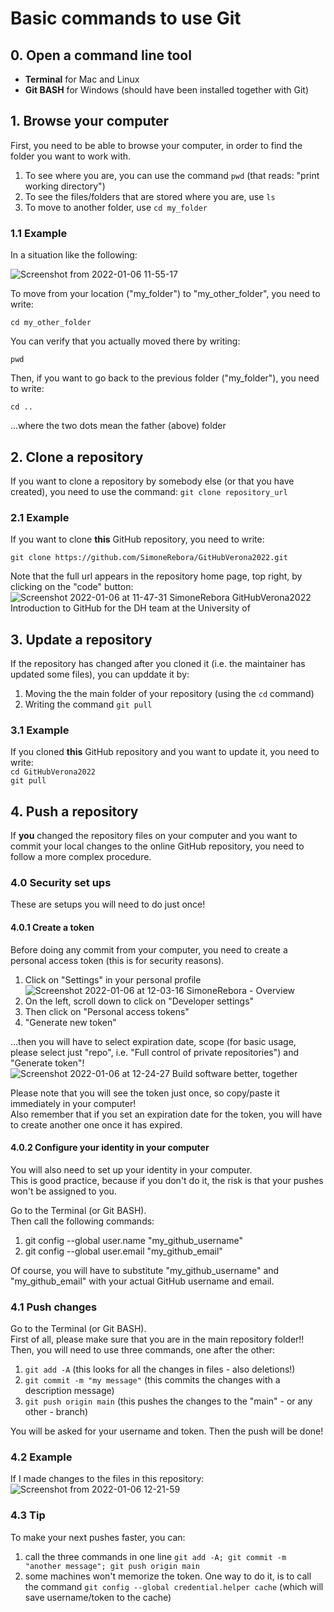 # Basic commands to use Git

## 0. Open a command line tool
- **Terminal** for Mac and Linux
- **Git BASH** for Windows (should have been installed together with Git)

## 1. Browse your computer

First, you need to be able to browse your computer, in order to find the folder you want to work with.  
1. To see where you are, you can use the command `pwd` (that reads: "print working directory")
2. To see the files/folders that are stored where you are, use `ls`
3. To move to another folder, use `cd my_folder`

### 1.1 Example

In a situation like the following:

![Screenshot from 2022-01-06 11-55-17](https://user-images.githubusercontent.com/29945305/148372437-790c25a1-b80f-46ef-837f-f15c808b8518.png)

To move from your location ("my_folder") to "my_other_folder", you need to write:

`cd my_other_folder`

You can verify that you actually moved there by writing:

`pwd`

Then, if you want to go back to the previous folder ("my_folder"), you need to write:

`cd ..`

...where the two dots mean the father (above) folder

## 2. Clone a repository

If you want to clone a repository by somebody else (or that you have created), you need to use the command: `git clone repository_url`

### 2.1 Example

If you want to clone **this** GitHub repository, you need to write:

`git clone https://github.com/SimoneRebora/GitHubVerona2022.git`

Note that the full url appears in the repository home page, top right, by clicking on the "code" button:
![Screenshot 2022-01-06 at 11-47-31 SimoneRebora GitHubVerona2022 Introduction to GitHub for the DH team at the University of](https://user-images.githubusercontent.com/29945305/148371256-cfc63acb-0c60-49ea-bc36-6220bf09ddca.png)

## 3. Update a repository

If the repository has changed after you cloned it (i.e. the maintainer has updated some files), you can upddate it by:
1. Moving the the main folder of your repository (using the `cd` command)
2. Writing the command `git pull`

### 3.1 Example

If you cloned **this** GitHub repository and you want to update it, you need to write:  
`cd GitHubVerona2022`  
`git pull`

## 4. Push a repository

If **you** changed the repository files on your computer and you want to commit your local changes to the online GitHub repository, you need to follow a more complex procedure.

### 4.0 Security set ups
These are setups you will need to do just once!

#### 4.0.1 Create a token
Before doing any commit from your computer, you need to create a personal access token (this is for security reasons).
1. Click on "Settings" in your personal profile
![Screenshot 2022-01-06 at 12-03-16 SimoneRebora - Overview](https://user-images.githubusercontent.com/29945305/148373395-339aab43-a843-416d-9ba1-19242b2afc79.png)
2. On the left, scroll down to click on "Developer settings"
3. Then click on "Personal access tokens"
4. "Generate new token"

...then you will have to select expiration date, scope (for basic usage, please select just "repo", i.e. "Full control of private repositories") and "Generate token"!  
![Screenshot 2022-01-06 at 12-24-27 Build software better, together](https://user-images.githubusercontent.com/29945305/148375773-4ee1ef5b-3bc5-439c-b943-a4f77907509c.png)

Please note that you will see the token just once, so copy/paste it immediately in your computer!  
Also remember that if you set an expiration date for the token, you will have to create another one once it has expired.

#### 4.0.2 Configure your identity in your computer
You will also need to set up your identity in your computer.  
This is good practice, because if you don't do it, the risk is that your pushes won't be assigned to you.  

Go to the Terminal (or Git BASH).  
Then call the following commands:
1. git config --global user.name "my_github_username"
2. git config --global user.email "my_github_email"

Of course, you will have to substitute "my_github_username" and "my_github_email" with your actual GitHub username and email.

### 4.1 Push changes
Go to the Terminal (or Git BASH).  
First of all, please make sure that you are in the main repository folder!!  
Then, you will need to use three commands, one after the other:
1. `git add -A` (this looks for all the changes in files - also deletions!) 
2. `git commit -m "my message"` (this commits the changes with a description message)
3. `git push origin main` (this pushes the changes to the "main" - or any other - branch)

You will be asked for your username and token. Then the push will be done!

### 4.2 Example
If I made changes to the files in this repository:
![Screenshot from 2022-01-06 12-21-59](https://user-images.githubusercontent.com/29945305/148375660-e33b777b-4a61-428a-b745-6d4d43ee7c26.png)

### 4.3 Tip
To make your next pushes faster, you can:
1. call the three commands in one line `git add -A; git commit -m "another message"; git push origin main`
2. some machines won't memorize the token. One way to do it, is to call the command `git config --global credential.helper cache` (which will save username/token to the cache)
